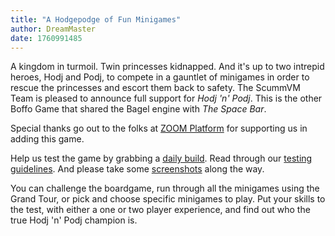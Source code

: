 ```yaml
---
title: "A Hodgepodge of Fun Minigames"
author: DreamMaster
date: 1760991485
---
```

A kingdom in turmoil. Twin princesses kidnapped. And it's up to two intrepid heroes, Hodj and Podj, to compete in a gauntlet of minigames in order to rescue the princesses and escort them back to safety. The ScummVM Team is pleased to announce full support for _Hodj 'n' Podj_. This is the other Boffo Game that shared the Bagel engine with _The Space Bar_.

Special thanks go out to the folks at [ZOOM Platform](https://www.zoom-platform.com/news/hodj-n-podj-coming-soon-test-it-out-using-scummvm) for supporting us in adding this game.

Help us test the game by grabbing a [daily build](https://scummvm.org/downloads/#daily). Read through our [testing guidelines](https://wiki.scummvm.org/index.php/Release_Testing#Testing_Guidelines). And please take some [screenshots](https://wiki.scummvm.org/index.php/Screenshots) along the way.

You can challenge the boardgame, run through all the minigames using the Grand Tour, or pick and choose specific minigames to play. Put your skills to the test, with either a one or two player experience, and find out who the true Hodj 'n' Podj champion is.
